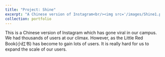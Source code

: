 ```yaml
---
title: "Project: Shine"
excerpt: "A Chinese version of Instagram<br/><img src='/images/Shine1.png'>"
collection: portfolio
---
```


This is a Chinese version of Instagram which has gone viral in our campus. We had thousands of users at our climax. However, as the Little Red Book(小红书) has become to gain lots of users. It is really hard for us to expand the scale of our users.
